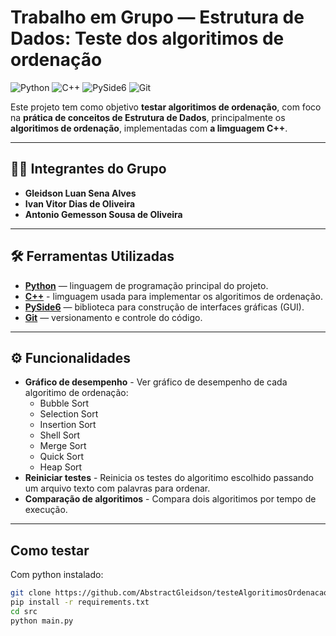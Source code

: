 # Trabalho em Grupo — Estrutura de Dados: Teste dos algoritimos de ordenação
![Python](https://img.shields.io/badge/Python-3.11-blue?logo=python&logoColor=white)
![C++](https://img.shields.io/badge/C++-17-blue?logo=cplusplus&logoColor=white)
![PySide6](https://img.shields.io/badge/PySide6-GUI-brightgreen?logo=qt&logoColor=white)
![Git](https://img.shields.io/badge/Git-Versionamento-orange?logo=git&logoColor=white)

Este projeto tem como objetivo **testar algoritimos de ordenação**, com foco na **prática de conceitos de Estrutura de Dados**, principalmente os **algoritimos de ordenação**, implementadas com **a limguagem C++**.

---

## 👨‍💻 Integrantes do Grupo
- **Gleidson Luan Sena Alves**  
- **Ivan Vitor Dias de Oliveira**  
- **Antonio Gemesson Sousa de Oliveira**

---

## 🛠️ Ferramentas Utilizadas
- **[Python](https://www.python.org/)** — linguagem de programação principal do projeto.  
- **[C++](https://devdocs.io/cpp/)** - limguagem usada para implementar os algoritimos de ordenação.
- **[PySide6](https://doc.qt.io/qtforpython-6/)** — biblioteca para construção de interfaces gráficas (GUI).  
- **[Git](https://git-scm.com/)** — versionamento e controle do código.  

---

## ⚙️ Funcionalidades
- **Gráfico de desempenho** - Ver gráfico de desempenho de cada algoritimo de ordenação:
    - Bubble Sort
    - Selection Sort
    - Insertion Sort
    - Shell Sort
    - Merge Sort
    - Quick Sort
    - Heap Sort
- **Reiniciar testes** - Reinicia os testes do algoritimo escolhido passando um arquivo texto com palavras para ordenar. 
- **Comparação de algoritimos** - Compara dois algoritimos por tempo de execução.  
---
## Como testar
Com python instalado:
```bash
git clone https://github.com/AbstractGleidson/testeAlgoritimosOrdenacao.git
pip install -r requirements.txt
cd src 
python main.py
```